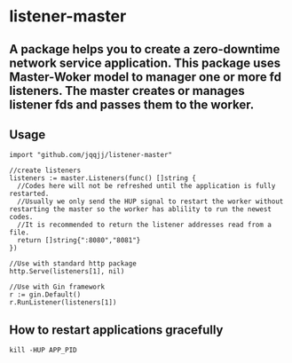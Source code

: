 # listener-master

## A package helps you to create a zero-downtime network service application. This package uses Master-Woker model to manager one or more fd listeners. The master creates or manages listener fds and passes them to the worker.

## Usage
```shell
import "github.com/jqqjj/listener-master"

//create listeners
listeners := master.Listeners(func() []string {
  //Codes here will not be refreshed until the application is fully restarted.
  //Usually we only send the HUP signal to restart the worker without restarting the master so the worker has ablility to run the newest codes.
  //It is recommended to return the listener addresses read from a file.
  return []string{":8080","8081"}
})

//Use with standard http package
http.Serve(listeners[1], nil)

//Use with Gin framework
r := gin.Default()
r.RunListener(listeners[1])
```

## How to restart applications gracefully
```shell
kill -HUP APP_PID
```
